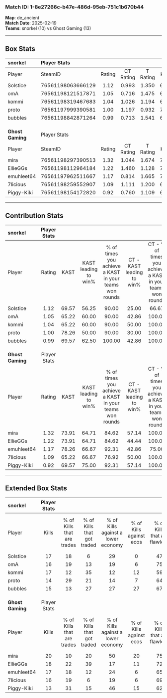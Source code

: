 ### Match ID: 1-8e27266c-b47e-486d-95eb-751c1b670b44  
**Map**: de_ancient  
**Match Date**: 2025-02-19  
**Teams**: snorkel (10) vs Ghost Gaming (13)  

---  

## Box Stats  

| **snorkel**      | Player Stats      |        |           |          |       |      |       |         |        |      |     |
| :- | :- | :-: | :-: | :-: | :-: | :-: | :-: | :-: | :-: | :-: | :-: |
| Player           | SteamID           | Rating | CT Rating | T Rating | KAST  | ADR  | Kills | Assists | Deaths | K/D  | HS% |
| Solstice         | 76561198063666129 |  1.12  |   0.993   |  1.350   | 69.57 | 76.7 |  17   |    8    |   16   | 1.06 | 47  |
| omA              | 76561198121517871 |  1.05  |   0.716   |  1.475   | 65.22 | 69.7 |  16   |    4    |   14   | 1.14 | 43  |
| kommi            | 76561198319467683 |  1.04  |   1.026   |  1.194   | 65.22 | 73.9 |  17   |    4    |   17   | 1.00 | 58  |
| proto            | 76561197999390581 |  1.00  |   1.197   |  0.932   | 78.26 | 77.4 |  14   |    8    |   19   | 0.74 | 57  |
| bubbIes          | 76561198842871264 |  0.99  |   0.713   |  1.541   | 69.57 | 79.7 |  15   |    5    |   18   | 0.83 | 20  |
|                  |                   |        |           |          |       |      |       |         |        |      |     |
|                  |                   |        |           |          |       |      |       |         |        |      |     |
|                  |                   |        |           |          |       |      |       |         |        |      |     |
| **Ghost Gaming** | Player Stats      |        |           |          |       |      |       |         |        |      |     |
| Player           | SteamID           | Rating | CT Rating | T Rating | KAST  | ADR  | Kills | Assists | Deaths | K/D  | HS% |
| mira             | 76561198297390513 |  1.32  |   1.044   |  1.674   | 73.91 | 97.1 |  20   |    6    |   16   | 1.25 | 50  |
| EllieGGs         | 76561198112964184 |  1.22  |   1.460   |  1.128   | 73.91 | 93.1 |  18   |    8    |   17   | 1.06 | 50  |
| emuhleet64       | 76561197962511667 |  1.17  |   0.814   |  1.665   | 78.26 | 83.2 |  17   |    5    |   17   | 1.00 | 58  |
| 7licious         | 76561198259552907 |  1.09  |   1.111   |  1.200   | 65.22 | 72.7 |  16   |    4    |   13   | 1.23 | 31  |
| Piggy-Kiki       | 76561198154172820 |  0.92  |   0.760   |  1.109   | 69.57 | 64.4 |  13   |    6    |   16   | 0.81 | 69  |
---  

## Contribution Stats  

| **snorkel**      | Player Stats |       |                      |                                                        |                           |                                                             |                          |                                                            |
| :- | :-: | :-: | :-: | :-: | :-: | :-: | :-: | :-: |
| Player           |    Rating    | KAST  | KAST leading to win% | % of times you achieve a KAST in your teams won rounds | CT - KAST leading to win% | CT - % of times you achieve a KAST in your teams won rounds | T - KAST leading to win% | T - % of times you achieve a KAST in your teams won rounds |
| Solstice         |     1.12     | 69.57 |        56.25         |                         90.00                          |           25.00           |                            66.67                            |          87.50           |                           100.00                           |
| omA              |     1.05     | 65.22 |        60.00         |                         90.00                          |           42.86           |                           100.00                            |          75.00           |                           85.71                            |
| kommi            |     1.04     | 65.22 |        60.00         |                         90.00                          |           50.00           |                           100.00                            |          66.67           |                           85.71                            |
| proto            |     1.00     | 78.26 |        50.00         |                         90.00                          |           30.00           |                           100.00                            |          75.00           |                           85.71                            |
| bubbIes          |     0.99     | 69.57 |        62.50         |                         100.00                         |           42.86           |                           100.00                            |          77.78           |                           100.00                           |
|                  |              |       |                      |                                                        |                           |                                                             |                          |                                                            |
|                  |              |       |                      |                                                        |                           |                                                             |                          |                                                            |
|                  |              |       |                      |                                                        |                           |                                                             |                          |                                                            |
| **Ghost Gaming** | Player Stats |       |                      |                                                        |                           |                                                             |                          |                                                            |
| Player           |    Rating    | KAST  | KAST leading to win% | % of times you achieve a KAST in your teams won rounds | CT - KAST leading to win% | CT - % of times you achieve a KAST in your teams won rounds | T - KAST leading to win% | T - % of times you achieve a KAST in your teams won rounds |
| mira             |     1.32     | 73.91 |        64.71         |                         84.62                          |           57.14           |                           100.00                            |          70.00           |                           77.78                            |
| EllieGGs         |     1.22     | 73.91 |        64.71         |                         84.62                          |           44.44           |                           100.00                            |          87.50           |                           77.78                            |
| emuhleet64       |     1.17     | 78.26 |        66.67         |                         92.31                          |           42.86           |                            75.00                            |          81.82           |                           100.00                           |
| 7licious         |     1.09     | 65.22 |        66.67         |                         76.92                          |           50.00           |                           100.00                            |          85.71           |                           66.67                            |
| Piggy-Kiki       |     0.92     | 69.57 |        75.00         |                         92.31                          |           57.14           |                           100.00                            |          88.89           |                           88.89                            |
---  

## Extended Box Stats  

| **snorkel**      | Player Stats |                            |                            |                                    |                         |                              |                                 |        |                             |                                     |                          |                               |                            |
| :- | :-: | :-: | :-: | :-: | :-: | :-: | :-: | :-: | :-: | :-: | :-: | :-: | :-: |
| Player           |    Kills     | % of Kills that are trades | % of Kills that got traded | % of Kills against a lower economy | % of Kills against ecos | % of Kills that are flawless | % of Kills that are close duels | Deaths | % of Deaths that get traded | % of Deaths against a lower economy | % of Deaths against ecos | % of Deaths that are flawless | % of Deaths that are close |
| Solstice         |      17      |             18             |             6              |                 29                 |            0            |              47              |                6                |   16   |             25              |                 25                  |            13            |              88               |             0              |
| omA              |      16      |             19             |             13             |                 19                 |            6            |              75              |                0                |   14   |              7              |                  7                  |            7             |              57               |             0              |
| kommi            |      17      |             12             |             35             |                 12                 |           12            |              59              |                6                |   17   |             18              |                 12                  |            12            |              76               |             0              |
| proto            |      14      |             29             |             21             |                 14                 |            7            |              64              |               14                |   19   |             16              |                 16                  |            5             |              47               |             16             |
| bubbIes          |      15      |             13             |             27             |                 27                 |           27            |              67              |                7                |   18   |             28              |                 11                  |            6             |              89               |             0              |
|                  |              |                            |                            |                                    |                         |                              |                                 |        |                             |                                     |                          |                               |                            |
|                  |              |                            |                            |                                    |                         |                              |                                 |        |                             |                                     |                          |                               |                            |
|                  |              |                            |                            |                                    |                         |                              |                                 |        |                             |                                     |                          |                               |                            |
| **Ghost Gaming** | Player Stats |                            |                            |                                    |                         |                              |                                 |        |                             |                                     |                          |                               |                            |
| Player           |    Kills     | % of Kills that are trades | % of Kills that got traded | % of Kills against a lower economy | % of Kills against ecos | % of Kills that are flawless | % of Kills that are close duels | Deaths | % of Deaths that get traded | % of Deaths against a lower economy | % of Deaths against ecos | % of Deaths that are flawless | % of Deaths that are close |
| mira             |      20      |             10             |             20             |                 50                 |           20            |              75              |               10                |   16   |             19              |                 13                  |            0             |              63               |             6              |
| EllieGGs         |      18      |             22             |             39             |                 17                 |           11            |              72              |                0                |   17   |             18              |                 24                  |            6             |              59               |             12             |
| emuhleet64       |      17      |             18             |             12             |                 24                 |            6            |              65              |                0                |   17   |             29              |                 24                  |            6             |              82               |             6              |
| 7licious         |      16      |             19             |             6              |                 19                 |            6            |              69              |                0                |   13   |             23              |                 15                  |            0             |              54               |             8              |
| Piggy-Kiki       |      13      |             31             |             15             |                 46                 |           15            |              62              |                8                |   16   |             13              |                 13                  |            0             |              69               |             0              |
